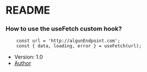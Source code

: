 # README

### How to use the useFetch custom hook?

```
    const url = 'http://algunEndpoint.com';
    const { data, loading, error } = useFetch(url);
```

- Version: 1.0
- [Author](https://www.linkedin.com/in/felipenavaslederhos)
